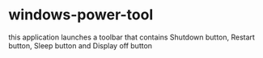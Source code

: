 # windows-power-tool
this application launches a toolbar that contains  Shutdown button, Restart button, Sleep button and Display off button
